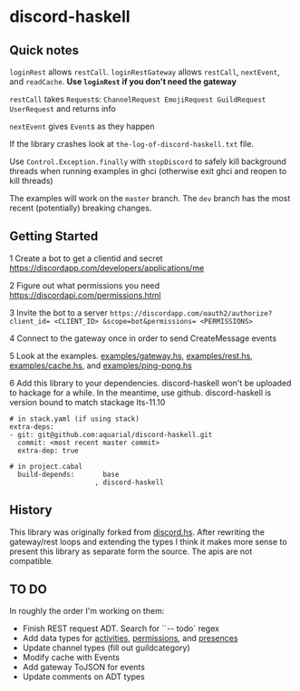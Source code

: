 # discord-haskell

## Quick notes

`loginRest` allows `restCall`. `loginRestGateway` allows `restCall`,
`nextEvent`, and `readCache`. **Use `loginRest` if you don't need the 
gateway**

`restCall` takes `Request`s: `ChannelRequest EmojiRequest GuildRequest UserRequest`
and returns info

`nextEvent` gives `Event`s as they happen

If the library crashes look at `the-log-of-discord-haskell.txt` file.

Use `Control.Exception.finally` with `stopDiscord` to safely
kill background threads when running examples in ghci
(otherwise exit ghci and reopen to kill threads)

The examples will work on the `master` branch. The `dev` branch
has the most recent (potentially) breaking changes.

## Getting Started

1 Create a bot to get a clientid and secret
<https://discordapp.com/developers/applications/me>

2 Figure out what permissions you need
<https://discordapi.com/permissions.html>

3 Invite the bot to a server
`https://discordapp.com/oauth2/authorize?client_id= <CLIENT_ID> &scope=bot&permissions= <PERMISSIONS>`

4 Connect to the gateway once in order to send CreateMessage events

5 Look at the examples.
[examples/gateway.hs](./examples/gateway.hs),
[examples/rest.hs](./examples/rest.hs),
[examples/cache.hs](./examples/cache.hs), and
[examples/ping-pong.hs](./examples/ping-pong.hs)

6 Add this library to your dependencies. discord-haskell
won't be uploaded to hackage for a while. In the meantime,
use github. discord-haskell is version
bound to match stackage lts-11.10

```
# in stack.yaml (if using stack)
extra-deps:
- git: git@github.com:aquarial/discord-haskell.git
  commit: <most recent master commit>
  extra-dep: true

# in project.cabal
  build-depends:       base
                     , discord-haskell

```

## History

This library was originally forked from
[discord.hs](https://github.com/jano017/Discord.hs).
After rewriting the gateway/rest loops and extending the types
I think it makes more sense to present this library as
separate form the source. The apis are not compatible.

## TO DO

In roughly the order I'm working on them:

- Finish REST request ADT. Search for ``-\- todo` regex
- Add data types for
[activities](https://discordapp.com/developers/docs/topics/gateway#activity-object),
[permissions](https://discordapp.com/developers/docs/topics/permissions), and
[presences](https://discordapp.com/developers/docs/topics/gateway#presence-update)
- Update channel types (fill out guildcategory)
- Modify cache with Events
- Add gateway ToJSON for events
- Update comments on ADT types

